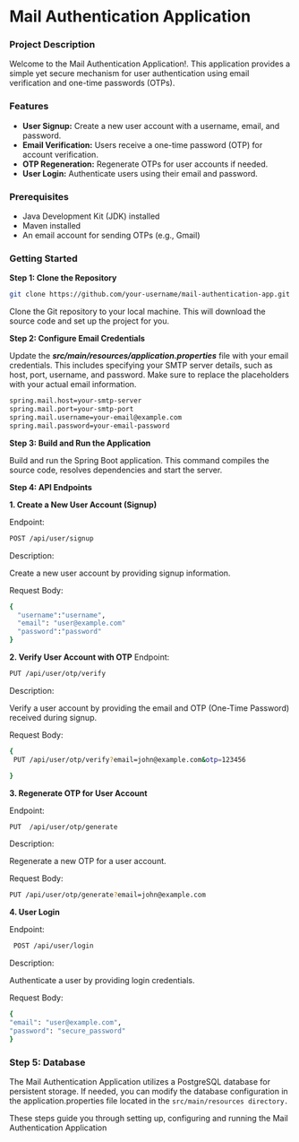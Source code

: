 # Mail Authentication Application
### Project Description
Welcome to the Mail Authentication Application!. This application provides a simple yet secure mechanism for user authentication using email verification and one-time passwords (OTPs).
### Features
- **User Signup:** Create a new user account with a username, email, and password.
- **Email Verification:** Users receive a one-time password (OTP) for account verification.
- **OTP Regeneration:** Regenerate OTPs for user accounts if needed.
- **User Login:** Authenticate users using their email and password.
 ### Prerequisites
* Java Development Kit (JDK) installed
* Maven installed
* An email account for sending OTPs (e.g., Gmail)
### Getting Started
**Step 1: Clone the Repository**
```bash
git clone https://github.com/your-username/mail-authentication-app.git 
```
 Clone the Git repository to your local machine. This will download the source code and set up the project for you.
 
**Step 2: Configure Email Credentials**

Update the ***src/main/resources/application.properties*** file with your email credentials. This includes specifying your SMTP server details, such as host, port, username, and password. Make sure to replace the placeholders with your actual email information.
```bash
spring.mail.host=your-smtp-server
spring.mail.port=your-smtp-port
spring.mail.username=your-email@example.com
spring.mail.password=your-email-password
```
**Step 3: Build and Run the Application**

Build and run the Spring Boot application. This command compiles the source code, resolves dependencies and start the server.

**Step 4: API Endpoints**

**1. Create a New User Account (Signup)**

  Endpoint:
```bash
POST /api/user/signup

```
Description:

Create a new user account by providing signup information.

Request Body:
```bash
{
  "username":"username",
  "email": "user@example.com"
  "password":"password"
}
```
**2. Verify User Account with OTP**
Endpoint:
```bash
PUT /api/user/otp/verify
```
Description:

Verify a user account by providing the email and OTP (One-Time Password) received during signup.

Request Body:
```bash
{
 PUT /api/user/otp/verify?email=john@example.com&otp=123456

}
```
**3. Regenerate OTP for User Account**

Endpoint:
```bash
PUT  /api/user/otp/generate

```
Description:

Regenerate a new OTP for a user account.

Request Body:
```bash
PUT /api/user/otp/generate?email=john@example.com
```
**4. User Login**

Endpoint:
```bash
 POST /api/user/login

```
Description:

Authenticate a user by providing login credentials.

Request Body:
```bash
{
"email": "user@example.com",
"password": "secure_password"
}
```
### Step 5: Database
The Mail Authentication Application utilizes a PostgreSQL database for persistent storage. If needed, you can modify the database configuration in the application.properties file located in the `src/main/resources directory.`

These steps guide you through setting up, configuring and running the Mail Authentication Application

